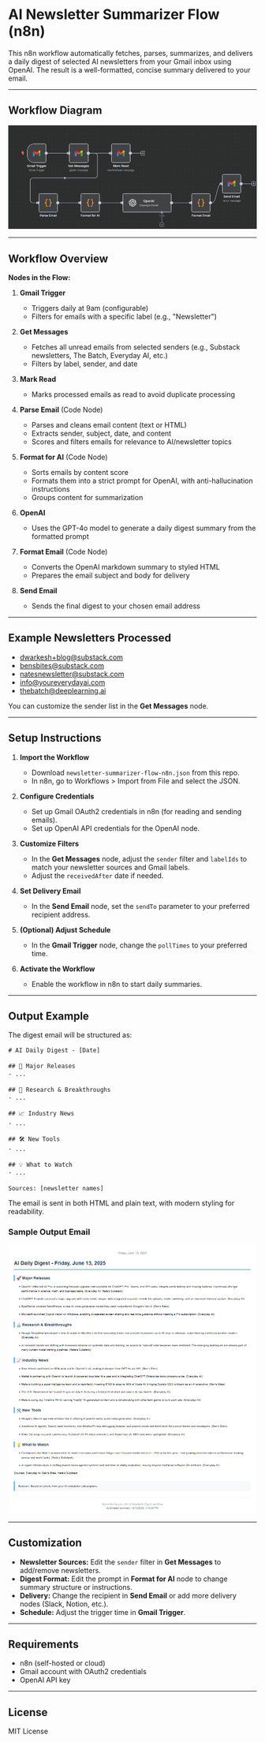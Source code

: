 # AI Newsletter Summarizer Flow (n8n)

This n8n workflow automatically fetches, parses, summarizes, and delivers a daily digest of selected AI newsletters from your Gmail inbox using OpenAI. The result is a well-formatted, concise summary delivered to your email.

---

## Workflow Diagram

![n8n Workflow Diagram](workflow-visual.png)

---

## Workflow Overview

**Nodes in the Flow:**

1. **Gmail Trigger**
   - Triggers daily at 9am (configurable)
   - Filters for emails with a specific label (e.g., "Newsletter")

2. **Get Messages**
   - Fetches all unread emails from selected senders (e.g., Substack newsletters, The Batch, Everyday AI, etc.)
   - Filters by label, sender, and date

3. **Mark Read**
   - Marks processed emails as read to avoid duplicate processing

4. **Parse Email** (Code Node)
   - Parses and cleans email content (text or HTML)
   - Extracts sender, subject, date, and content
   - Scores and filters emails for relevance to AI/newsletter topics

5. **Format for AI** (Code Node)
   - Sorts emails by content score
   - Formats them into a strict prompt for OpenAI, with anti-hallucination instructions
   - Groups content for summarization

6. **OpenAI**
   - Uses the GPT-4o model to generate a daily digest summary from the formatted prompt

7. **Format Email** (Code Node)
   - Converts the OpenAI markdown summary to styled HTML
   - Prepares the email subject and body for delivery

8. **Send Email**
   - Sends the final digest to your chosen email address

---

## Example Newsletters Processed
- dwarkesh+blog@substack.com
- bensbites@substack.com
- natesnewsletter@substack.com
- info@youreverydayai.com
- thebatch@deeplearning.ai

You can customize the sender list in the **Get Messages** node.

---

## Setup Instructions

1. **Import the Workflow**
   - Download `newsletter-summarizer-flow-n8n.json` from this repo.
   - In n8n, go to Workflows > Import from File and select the JSON.

2. **Configure Credentials**
   - Set up Gmail OAuth2 credentials in n8n (for reading and sending emails).
   - Set up OpenAI API credentials for the OpenAI node.

3. **Customize Filters**
   - In the **Get Messages** node, adjust the `sender` filter and `labelIds` to match your newsletter sources and Gmail labels.
   - Adjust the `receivedAfter` date if needed.

4. **Set Delivery Email**
   - In the **Send Email** node, set the `sendTo` parameter to your preferred recipient address.

5. **(Optional) Adjust Schedule**
   - In the **Gmail Trigger** node, change the `pollTimes` to your preferred time.

6. **Activate the Workflow**
   - Enable the workflow in n8n to start daily summaries.

---

## Output Example

The digest email will be structured as:

```
# AI Daily Digest - [Date]

## 🚀 Major Releases
- ...

## 🔬 Research & Breakthroughs
- ...

## 📈 Industry News
- ...

## 🛠️ New Tools
- ...

## 💡 What to Watch
- ...

Sources: [newsletter names]
```

The email is sent in both HTML and plain text, with modern styling for readability.

### Sample Output Email

![Sample AI Digest Email](sample-email.png)

---

## Customization
- **Newsletter Sources:** Edit the `sender` filter in **Get Messages** to add/remove newsletters.
- **Digest Format:** Edit the prompt in **Format for AI** node to change summary structure or instructions.
- **Delivery:** Change the recipient in **Send Email** or add more delivery nodes (Slack, Notion, etc.).
- **Schedule:** Adjust the trigger time in **Gmail Trigger**.

---

## Requirements
- n8n (self-hosted or cloud)
- Gmail account with OAuth2 credentials
- OpenAI API key

---

## License
MIT License
